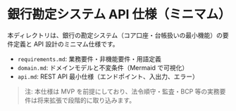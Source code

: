 # 銀行勘定システム API 仕様（ミニマム）

本ディレクトリは、銀行の勘定システム（コア口座・台帳扱いの最小機能）の要件定義と API 設計のミニマム仕様です。

- `requirements.md`: 業務要件・非機能要件・用語定義
- `domain.md`: ドメインモデルと不変条件（Mermaid で可視化）
- `api.md`: REST API 最小仕様（エンドポイント、入出力、エラー）

> 注: 本仕様は MVP を前提にしており、法令順守・監査・BCP 等の実務要件は将来拡張で段階的に取り込みます。
